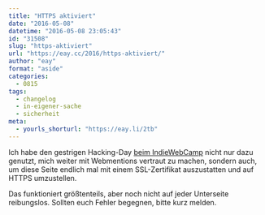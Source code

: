 ```yaml
---
title: "HTTPS aktiviert"
date: "2016-05-08"
datetime: "2016-05-08 23:05:43"
id: "31508"
slug: "https-aktiviert"
url: "https://eay.cc/2016/https-aktiviert/"
author: "eay"
format: "aside"
categories:
  - 0815
tags:
  - changelog
  - in-eigener-sache
  - sicherheit
meta:
  - yourls_shorturl: "https://eay.li/2tb"
---
```


Ich habe den gestrigen Hacking-Day [beim IndieWebCamp](https://eay.cc/2016/indiewebcamp-duesseldorf/) nicht nur dazu genutzt, mich weiter mit Webmentions vertraut zu machen, sondern auch, um diese Seite endlich mal mit einem SSL-Zertifikat auszustatten und auf HTTPS umzustellen.

Das funktioniert größtenteils, aber noch nicht auf jeder Unterseite reibungslos. Sollten euch Fehler begegnen, bitte kurz melden.
